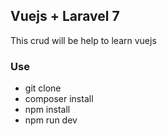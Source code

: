 
## Vuejs + Laravel 7

This crud will be help to learn vuejs


### Use

- git clone
- composer install
- npm install
- npm run dev


